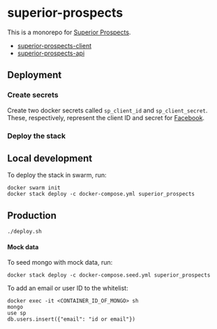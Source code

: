 # superior-prospects

This is a monorepo for [Superior Prospects](http://superiorprospects.com).

- [superior-prospects-client](packages/superior-prospects-client)
- [superior-prospects-api](packages/superior-prospects-client)

## Deployment

### Create secrets

Create two docker secrets called `sp_client_id` and `sp_client_secret`. These, respectively, represent the client ID and secret for [Facebook](https://developers.facebook.com/).

### Deploy the stack

## Local development

To deploy the stack in swarm, run:

```
docker swarm init
docker stack deploy -c docker-compose.yml superior_prospects
```

## Production

```
./deploy.sh
```

#### Mock data

To seed mongo with mock data, run:

```
docker stack deploy -c docker-compose.seed.yml superior_prospects
```

To add an email or user ID to the whitelist:

```
docker exec -it <CONTAINER_ID_OF_MONGO> sh
mongo
use sp
db.users.insert({"email": "id or email"})
```
